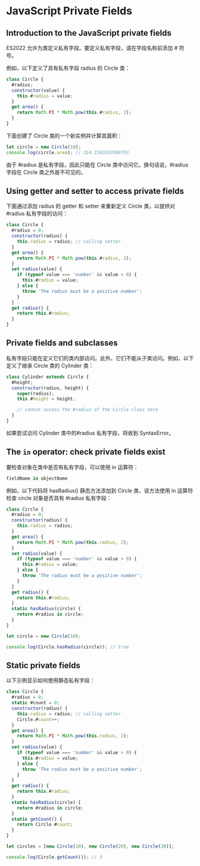 # JavaScript Private Fields

## Introduction to the JavaScript private fields

ES2022 允许为类定义私有字段。要定义私有字段，请在字段名称前添加 # 符号。

例如，以下定义了具有私有字段 radius 的 Circle 类：

```js
class Circle {
  #radius;
  constructor(value) {
    this.#radius = value;
  }
  get area() {
    return Math.PI * Math.pow(this.#radius, 2);
  }
}
```

下面创建了 Circle 类的一个新实例并计算其面积：

```js
let circle = new Circle(10);
console.log(circle.area); // 314.1592653589793
```

由于 #radius 是私有字段，因此只能在 Circle 类中访问它。换句话说，#radius 字段在 Circle 类之外是不可见的。

## Using getter and setter to access private fields

下面通过添加 radius 的 getter 和 setter 来重新定义 Circle 类，以提供对 #radius 私有字段的访问：

```js
class Circle {
  #radius = 0;
  constructor(radius) {
    this.radius = radius; // calling setter
  }
  get area() {
    return Math.PI * Math.pow(this.#radius, 2);
  }
  set radius(value) {
    if (typeof value === 'number' && value > 0) {
      this.#radius = value;
    } else {
      throw 'The radius must be a positive number';
    }
  }
  get radius() {
    return this.#radius;
  }
}
```

## Private fields and subclasses

私有字段只能在定义它们的类内部访问。此外，它们不能从子类访问。例如，以下定义了继承 Circle 类的 Cylinder 类：

```js
class Cylinder extends Circle {
  #height;
  constructor(radius, height) {
    super(radius);
    this.#height = height;

    // cannot access the #radius of the Circle class here
  }
}
```

如果尝试访问 Cylinder 类中的#radius 私有字段，将收到 SyntaxError。

## The `in` operator: check private fields exist

要检查对象在类中是否有私有字段，可以使用 in 运算符：

```js
fieldName in objectName
```

例如，以下代码将 hasRadius() 静态方法添加到 Circle 类，该方法使用 in 运算符检查 circle 对象是否具有 #radius 私有字段：

```js
class Circle {
  #radius = 0;
  constructor(radius) {
    this.radius = radius;
  }
  get area() {
    return Math.PI * Math.pow(this.radius, 2);
  }
  set radius(value) {
    if (typeof value === 'number' && value > 0) {
      this.#radius = value;
    } else {
      throw 'The radius must be a positive number';
    }
  }
  get radius() {
    return this.#radius;
  }
  static hasRadius(circle) {
    return #radius in circle;
  }
}

let circle = new Circle(10);

console.log(Circle.hasRadius(circle)); // true
```

## Static private fields

以下示例显示如何使用静态私有字段：

```js
class Circle {
  #radius = 0;
  static #count = 0;
  constructor(radius) {
    this.radius = radius; // calling setter
    Circle.#count++;
  }
  get area() {
    return Math.PI * Math.pow(this.radius, 2);
  }
  set radius(value) {
    if (typeof value === 'number' && value > 0) {
      this.#radius = value;
    } else {
      throw 'The radius must be a positive number';
    }
  }
  get radius() {
    return this.#radius;
  }
  static hasRadius(circle) {
    return #radius in circle;
  }
  static getCount() {
    return Circle.#count;
  }
}

let circles = [new Circle(10), new Circle(20), new Circle(30)];

console.log(Circle.getCount()); // 3
```